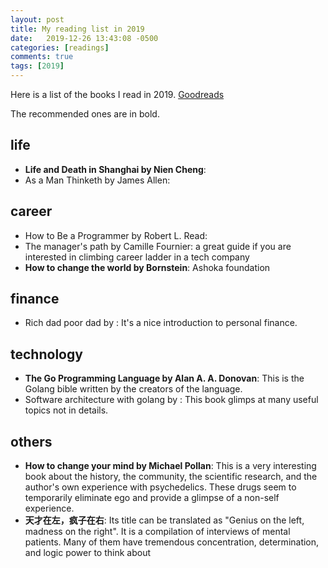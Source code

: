 ```yaml
---
layout: post
title: My reading list in 2019
date:   2019-12-26 13:43:08 -0500
categories: [readings]
comments: true
tags: [2019]
---
```


Here is a list of the books I read in 2019.
[Goodreads]()

The recommended ones are in bold.

## life

- **Life and Death in Shanghai by Nien Cheng**:
- As a Man Thinketh by James Allen:

## career

- How to Be a Programmer by Robert L. Read:
- The manager's path by Camille Fournier: a great guide if you are interested in climbing career ladder
  in a tech company
- **How to change the world by Bornstein**:  Ashoka foundation

## finance

- Rich dad poor dad by : It's a nice introduction to personal finance.

## technology

- **The Go Programming Language by Alan A. A. Donovan**: This is the Golang
  bible written by the creators of the language.
- Software architecture with golang by : This book glimps at many useful topics
  not in details.

## others

- **How to change your mind by Michael Pollan**: This is a very interesting book
  about the history, the community, the scientific research, and the author's
  own experience with psychedelics. These drugs seem to temporarily eliminate
  ego and provide a glimpse of a non-self experience.
- **天才在左，疯子在右**: Its title can be translated as "Genius on the left,
  madness on the right". It is a compilation of interviews of mental patients.
  Many of them have tremendous concentration, determination, and logic power to
  think about
